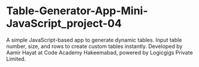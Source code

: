 # Table-Generator-App-Mini-JavaScript_project-04
A simple JavaScript-based app to generate dynamic tables. Input table number, size, and rows to create custom tables instantly. Developed by Aamir Hayat at Code Academy Hakeemabad, powered by Logicgigs Private Limited.
